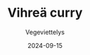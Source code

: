 ---
title: "Vihreä curry"
image: "https://vegaanibotti.lauravuo.me/2024/09/2024-09-15_small.png"
date: 2024-09-15
receipt_url: "https://vegeviettelys.fi/vihrea-curry/"
author: "Vegeviettelys"
---